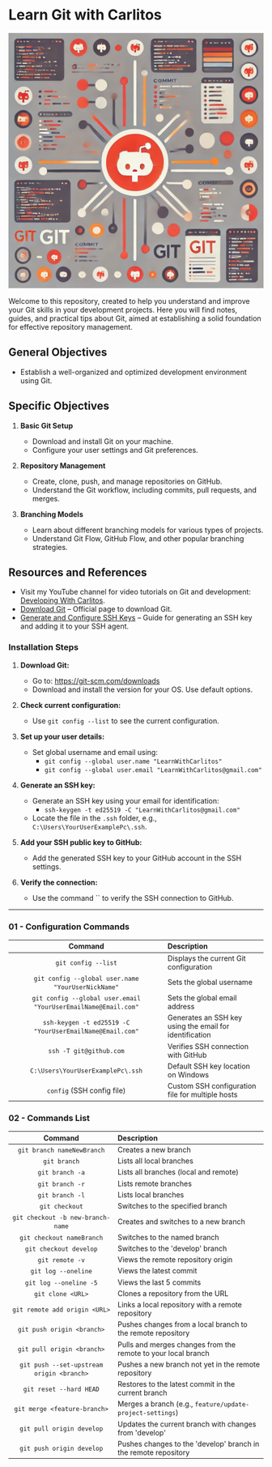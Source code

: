 # Learn Git with Carlitos

![Header](./src/Git_01.webp)

Welcome to this repository, created to help you understand and improve your Git skills in your development projects. Here you will find notes, guides, and practical tips about Git, aimed at establishing a solid foundation for effective repository management.

## General Objectives

- Establish a well-organized and optimized development environment using Git.

## Specific Objectives

1. **Basic Git Setup**
   - Download and install Git on your machine.
   - Configure your user settings and Git preferences.

2. **Repository Management**
   - Create, clone, push, and manage repositories on GitHub.
   - Understand the Git workflow, including commits, pull requests, and merges.

3. **Branching Models**
   - Learn about different branching models for various types of projects.
   - Understand Git Flow, GitHub Flow, and other popular branching strategies.

## Resources and References

- Visit my YouTube channel for video tutorials on Git and development: [Developing With Carlitos](https://www.youtube.com/@DevelopingWithCarlitos).
- [Download Git](https://git-scm.com/downloads) – Official page to download Git.
- [Generate and Configure SSH Keys](https://docs.github.com/en/authentication/connecting-to-github-with-ssh/generating-a-new-ssh-key-and-adding-it-to-the-ssh-agent) – Guide for generating an SSH key and adding it to your SSH agent.

### Installation Steps

1. **Download Git:**
   - Go to: https://git-scm.com/downloads
   - Download and install the version for your OS. Use default options.
   
2. **Check current configuration:**
   - Use `git config --list` to see the current configuration.
   
3. **Set up your user details:**
   - Set global username and email using:
     - `git config --global user.name "LearnWithCarlitos"`
     - `git config --global user.email "LearnWithCarlitos@gmail.com"`

4. **Generate an SSH key:**
   - Generate an SSH key using your email for identification:
     - `ssh-keygen -t ed25519 -C "LearnWithCarlitos@gmail.com"`
   - Locate the file in the `.ssh` folder, e.g., `C:\Users\YourUserExamplePc\.ssh`.

5. **Add your SSH public key to GitHub:**
   - Add the generated SSH key to your GitHub account in the SSH settings.

6. **Verify the connection:**
   - Use the command `` to verify the SSH connection to GitHub.

---

### 01 - Configuration Commands

| Command                                    | Description                                                                |
| :----------------------------------------: | :------------------------------------------------------------------------- |
| `git config --list`                        | Displays the current Git configuration                                     |
| `git config --global user.name "YourUserNickName"` | Sets the global username                                         |
| `git config --global user.email "YourUserEmailName@Email.com"` | Sets the global email address                               |
| `ssh-keygen -t ed25519 -C "YourUserEmailName@Email.com"` | Generates an SSH key using the email for identification |
| `ssh -T git@github.com`                    | Verifies SSH connection with GitHub                                        |
| `C:\Users\YourUserExamplePc\.ssh`          | Default SSH key location on Windows                                        |
| `config` (SSH config file)                 | Custom SSH configuration file for multiple hosts                           |

### 02 - Commands List

| Command                                   | Description                                                       |
| :---------------------------------------: | :---------------------------------------------------------------- |
| `git branch nameNewBranch`                | Creates a new branch                                              |
| `git branch`                              | Lists all local branches                                          |
| `git branch -a`                           | Lists all branches (local and remote)                             |
| `git branch -r`                           | Lists remote branches                                             |
| `git branch -l`                           | Lists local branches                                              |
| `git checkout`                            | Switches to the specified branch                                  |
| `git checkout -b new-branch-name`         | Creates and switches to a new branch                              |
| `git checkout nameBranch`                 | Switches to the named branch                                      |
| `git checkout develop`                    | Switches to the 'develop' branch                                  |
| `git remote -v`                           | Views the remote repository origin                                |
| `git log --oneline`                       | Views the latest commit                                           |
| `git log --oneline -5`                    | Views the last 5 commits                                          |
| `git clone <URL>`                         | Clones a repository from the URL                                  |
| `git remote add origin <URL>`             | Links a local repository with a remote repository                 |
| `git push origin <branch>`                | Pushes changes from a local branch to the remote repository       |
| `git pull origin <branch>`                | Pulls and merges changes from the remote to your local branch     |
| `git push --set-upstream origin <branch>` | Pushes a new branch not yet in the remote repository              |
| `git reset --hard HEAD`                   | Restores to the latest commit in the current branch               |
| `git merge <feature-branch>`              | Merges a branch (e.g., `feature/update-project-settings`)         |
| `git pull origin develop`                 | Updates the current branch with changes from 'develop'            |
| `git push origin develop`                 | Pushes changes to the 'develop' branch in the remote repository   |
